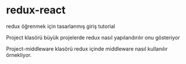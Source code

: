 # redux-react
redux öğrenmek için tasarlanmış giriş tutorial

Project klasörü büyük projelerde redux nasıl yapılandırılır onu gösteriyor

Project-middleware klasörü redux içinde middleware nasıl kullanılır örnekliyor.